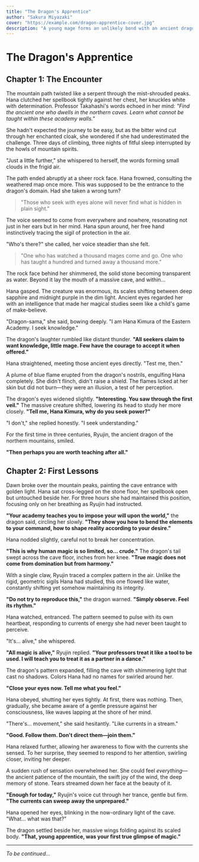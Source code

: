 ```yaml
---
title: "The Dragon's Apprentice"
author: "Sakura Miyazaki"
cover: "https://example.com/dragon-apprentice-cover.jpg"
description: "A young mage forms an unlikely bond with an ancient dragon, learning that true power comes from understanding, not control."
---
```


# The Dragon's Apprentice

## Chapter 1: The Encounter

The mountain path twisted like a serpent through the mist-shrouded peaks. Hana clutched her spellbook tightly against her chest, her knuckles white with determination. Professor Takahashi's words echoed in her mind: *"Find the ancient one who dwells in the northern caves. Learn what cannot be taught within these academy walls."*

She hadn't expected the journey to be easy, but as the bitter wind cut through her enchanted cloak, she wondered if she had underestimated the challenge. Three days of climbing, three nights of fitful sleep interrupted by the howls of mountain spirits.

"Just a little further," she whispered to herself, the words forming small clouds in the frigid air.

The path ended abruptly at a sheer rock face. Hana frowned, consulting the weathered map once more. This was supposed to be the entrance to the dragon's domain. Had she taken a wrong turn?

> "Those who seek with eyes alone will never find what is hidden in plain sight."

The voice seemed to come from everywhere and nowhere, resonating not just in her ears but in her mind. Hana spun around, her free hand instinctively tracing the sigil of protection in the air.

"Who's there?" she called, her voice steadier than she felt.

> "One who has watched a thousand mages come and go. One who has taught a hundred and turned away a thousand more."

The rock face behind her shimmered, the solid stone becoming transparent as water. Beyond it lay the mouth of a massive cave, and within...

Hana gasped. The creature was enormous, its scales shifting between deep sapphire and midnight purple in the dim light. Ancient eyes regarded her with an intelligence that made her magical studies seem like a child's game of make-believe.

"Dragon-sama," she said, bowing deeply. "I am Hana Kimura of the Eastern Academy. I seek knowledge."

The dragon's laughter rumbled like distant thunder. **"All seekers claim to want knowledge, little mage. Few have the courage to accept it when offered."**

Hana straightened, meeting those ancient eyes directly. "Test me, then."

A plume of blue flame erupted from the dragon's nostrils, engulfing Hana completely. She didn't flinch, didn't raise a shield. The flames licked at her skin but did not burn—they were an illusion, a test of her perception.

The dragon's eyes widened slightly. **"Interesting. You saw through the first veil."** The massive creature shifted, lowering its head to study her more closely. **"Tell me, Hana Kimura, why do you seek power?"**

"I don't," she replied honestly. "I seek understanding."

For the first time in three centuries, Ryujin, the ancient dragon of the northern mountains, smiled.

**"Then perhaps you are worth teaching after all."**

## Chapter 2: First Lessons

Dawn broke over the mountain peaks, painting the cave entrance with golden light. Hana sat cross-legged on the stone floor, her spellbook open but untouched beside her. For three hours she had maintained this position, focusing only on her breathing as Ryujin had instructed.

**"Your academy teaches you to impose your will upon the world,"** the dragon said, circling her slowly. **"They show you how to bend the elements to your command, how to shape reality according to your desire."**

Hana nodded slightly, careful not to break her concentration.

**"This is why human magic is so limited, so... crude."** The dragon's tail swept across the cave floor, inches from her knee. **"True magic does not come from domination but from harmony."**

With a single claw, Ryujin traced a complex pattern in the air. Unlike the rigid, geometric sigils Hana had studied, this one flowed like water, constantly shifting yet somehow maintaining its integrity.

**"Do not try to reproduce this,"** the dragon warned. **"Simply observe. Feel its rhythm."**

Hana watched, entranced. The pattern seemed to pulse with its own heartbeat, responding to currents of energy she had never been taught to perceive.

"It's... alive," she whispered.

**"All magic is alive,"** Ryujin replied. **"Your professors treat it like a tool to be used. I will teach you to treat it as a partner in a dance."**

The dragon's pattern expanded, filling the cave with shimmering light that cast no shadows. Colors Hana had no names for swirled around her.

**"Close your eyes now. Tell me what you feel."**

Hana obeyed, shutting her eyes tightly. At first, there was nothing. Then, gradually, she became aware of a gentle pressure against her consciousness, like waves lapping at the shore of her mind.

"There's... movement," she said hesitantly. "Like currents in a stream."

**"Good. Follow them. Don't direct them—join them."**

Hana relaxed further, allowing her awareness to flow with the currents she sensed. To her surprise, they seemed to respond to her attention, swirling closer, inviting her deeper.

A sudden rush of sensation overwhelmed her. She could feel *everything*—the ancient patience of the mountain, the swift joy of the wind, the deep memory of stone. Tears streamed down her face at the beauty of it.

**"Enough for today,"** Ryujin's voice cut through her trance, gentle but firm. **"The currents can sweep away the unprepared."**

Hana opened her eyes, blinking in the now-ordinary light of the cave. "What... what was that?"

The dragon settled beside her, massive wings folding against its scaled body. **"That, young apprentice, was your first true glimpse of magic."**

---

*To be continued...*
